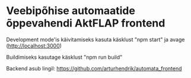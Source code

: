 # Veebipõhise automaatide õppevahendi AktFLAP frontend

Development mode'is käivitamiseks kasuta käsklust "npm start" ja avage ([http://localhost:3000](http://localhost:3000))

Buildimiseks kasutage käsklust "npm run build"

Backend asub lingil: https://github.com/arturhendrik/automata_frontend
